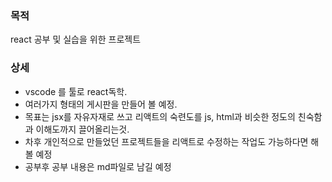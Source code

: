 ### 목적

react 공부 및 실습을 위한 프로젝트



### 상세

- vscode 를 툴로 react독학. 
- 여러가지 형태의 게시판을 만들어 볼 예정.
- 목표는 jsx를 자유자재로 쓰고 리액트의 숙련도를 js, html과 비슷한 정도의 친숙함과 이해도까지 끌어올리는것.
- 차후 개인적으로 만들었던 프로젝트들을 리액트로 수정하는 작업도 가능하다면 해볼 예정
- 공부후 공부 내용은 md파일로 남길 예정